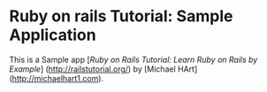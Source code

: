 # Ruby on rails Tutorial: Sample Application
This is a Sample app
[*Ruby on Rails Tutorial: Learn Ruby on Rails by Example*]
(http://railstutorial.org/)
by [Michael HArt] (http://michaelhart1.com).
